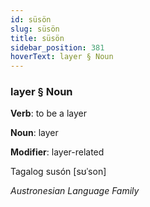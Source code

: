 ```yaml
---
id: süsön
slug: süsön
title: süsön
sidebar_position: 381
hoverText: layer § Noun
---
```


### layer § Noun

**Verb**: to be a layer

**Noun**: layer

**Modifier**: layer-related

Tagalog susón [sʊˈson]

*Austronesian Language Family*